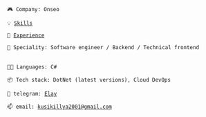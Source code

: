 <code>🎮 Company: Onseo</code>

<code>💡 [Skills](SKILLS.md)</code>

<code>📓 [Experience](EXPERIENCE.md)</code>

<code>👷 Speciality: Software engineer / Backend / Technical frontend </code><br>

<code>🧑‍💻 Languages: C#</code>

<code>📦 Tech stack: DotNet (latest versions), Cloud DevOps </code>

<code>💬 telegram: [Elay](https://t.me/IKUQR)</code>

<code>📫 email: [kusikillya2001@gmail.com](mailto:kusikillya2001@gmail.com)</code>
